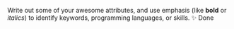 Write out some of your awesome attributes, and use emphasis (like **bold** or _italics_) to identify keywords, programming languages, or skills. 
✨ Done
